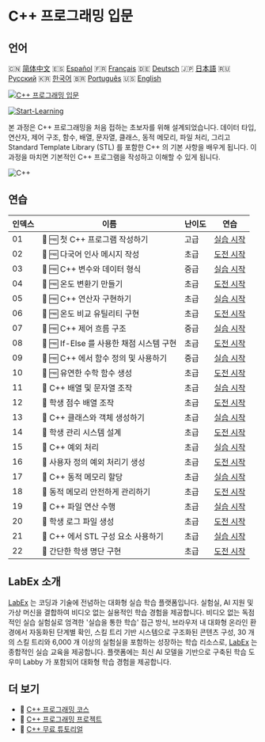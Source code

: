 # C++ 프로그래밍 입문

## 언어

🇨🇳 [简体中文](README_zh.md) 🇪🇸 [Español](README_es.md) 🇫🇷 [Français](README_fr.md) 🇩🇪 [Deutsch](README_de.md) 🇯🇵 [日本語](README_ja.md) 🇷🇺 [Русский](README_ru.md) 🇰🇷 [한국어](README_ko.md) 🇧🇷 [Português](README_pt.md) 🇺🇸 [English](README.md) 

[![C++ 프로그래밍 입문](https://cover-creator.labex.io/cpp-programming-for-beginners.png?lang=ko)](https://labex.io/ko/courses/cpp-programming-for-beginners)

[![Start-Learning](https://img.shields.io/badge/Start-Learning-whitesmoke?style=for-the-badge)](https://labex.io/ko/courses/cpp-programming-for-beginners)

본 과정은 C++ 프로그래밍을 처음 접하는 초보자를 위해 설계되었습니다. 데이터 타입, 연산자, 제어 구조, 함수, 배열, 문자열, 클래스, 동적 메모리, 파일 처리, 그리고 Standard Template Library (STL) 를 포함한 C++ 의 기본 사항을 배우게 됩니다. 이 과정을 마치면 기본적인 C++ 프로그램을 작성하고 이해할 수 있게 됩니다.

![C++](https://img.shields.io/badge/C++-whitesmoke?style=for-the-badge&logo=c++)


## 연습

|   인덱스 | 이름                                     | 난이도   | 연습                                                                                                                                                  |
|----------|------------------------------------------|----------|-------------------------------------------------------------------------------------------------------------------------------------------------------|
|       01 | 🧩 🆓 첫 C++ 프로그램 작성하기           | 고급     | <a target='_blank' href='https://labex.io/ko/labs/cpp-write-your-first-c-program-446069?course=cpp-programming-for-beginners'>실습 시작</a>           |
|       02 | 🎯 🆓 다국어 인사 메시지 작성            | 초급     | <a target='_blank' href='https://labex.io/ko/labs/cpp-craft-multilingual-greeting-messages-446094?course=cpp-programming-for-beginners'>도전 시작</a> |
|       03 | 🧩 🆓 C++ 변수와 데이터 형식             | 중급     | <a target='_blank' href='https://labex.io/ko/labs/cpp-variables-and-data-types-in-c-446078?course=cpp-programming-for-beginners'>실습 시작</a>        |
|       04 | 🎯 🆓 온도 변환기 만들기                 | 초급     | <a target='_blank' href='https://labex.io/ko/labs/c-create-a-temperature-converter-446144?course=cpp-programming-for-beginners'>도전 시작</a>         |
|       05 | 🧩 🆓 C++ 연산자 구현하기                | 초급     | <a target='_blank' href='https://labex.io/ko/labs/cpp-implement-c-operators-446084?course=cpp-programming-for-beginners'>실습 시작</a>                |
|       06 | 🎯 🆓 온도 비교 유틸리티 구현            | 초급     | <a target='_blank' href='https://labex.io/ko/labs/implement-temperature-comparison-utility-446145?course=cpp-programming-for-beginners'>도전 시작</a> |
|       07 | 🧩 🆓 C++ 제어 흐름 구조                 | 중급     | <a target='_blank' href='https://labex.io/ko/labs/cpp-control-flow-structures-in-c-446083?course=cpp-programming-for-beginners'>실습 시작</a>         |
|       08 | 🎯 🆓 If-Else 를 사용한 채점 시스템 구현 | 초급     | <a target='_blank' href='https://labex.io/ko/labs/c-implement-grading-system-with-if-else-446149?course=cpp-programming-for-beginners'>도전 시작</a>  |
|       09 | 🧩 🆓 C++ 에서 함수 정의 및 사용하기     | 중급     | <a target='_blank' href='https://labex.io/ko/labs/cpp-define-and-use-functions-in-c-446080?course=cpp-programming-for-beginners'>실습 시작</a>        |
|       10 | 🎯 🆓 유연한 수학 함수 생성              | 초급     | <a target='_blank' href='https://labex.io/ko/labs/c-create-flexible-math-functions-446161?course=cpp-programming-for-beginners'>도전 시작</a>         |
|       11 | 🧩  C++ 배열 및 문자열 조작              | 초급     | <a target='_blank' href='https://labex.io/ko/labs/cpp-manipulate-arrays-and-strings-in-c-446085?course=cpp-programming-for-beginners'>실습 시작</a>   |
|       12 | 🎯  학생 점수 배열 조작                  | 초급     | <a target='_blank' href='https://labex.io/ko/labs/c-manipulate-student-scores-array-446194?course=cpp-programming-for-beginners'>도전 시작</a>        |
|       13 | 🧩  C++ 클래스와 객체 생성하기           | 초급     | <a target='_blank' href='https://labex.io/ko/labs/cpp-create-classes-and-objects-in-c-446079?course=cpp-programming-for-beginners'>실습 시작</a>      |
|       14 | 🎯  학생 관리 시스템 설계                | 초급     | <a target='_blank' href='https://labex.io/ko/labs/cpp-design-a-student-management-system-446288?course=cpp-programming-for-beginners'>도전 시작</a>   |
|       15 | 🧩  C++ 예외 처리                        | 초급     | <a target='_blank' href='https://labex.io/ko/labs/cpp-handle-exceptions-in-c-446082?course=cpp-programming-for-beginners'>실습 시작</a>               |
|       16 | 🎯  사용자 정의 예외 처리기 생성         | 초급     | <a target='_blank' href='https://labex.io/ko/labs/cpp-create-a-custom-exception-handler-446292?course=cpp-programming-for-beginners'>도전 시작</a>    |
|       17 | 🧩  C++ 동적 메모리 할당                 | 초급     | <a target='_blank' href='https://labex.io/ko/labs/cpp-dynamic-memory-allocation-in-c-446081?course=cpp-programming-for-beginners'>실습 시작</a>       |
|       18 | 🎯  동적 메모리 안전하게 관리하기        | 초급     | <a target='_blank' href='https://labex.io/ko/labs/cpp-manage-dynamic-memory-safely-446299?course=cpp-programming-for-beginners'>도전 시작</a>         |
|       19 | 🧩  C++ 파일 연산 수행                   | 초급     | <a target='_blank' href='https://labex.io/ko/labs/cpp-perform-file-operations-in-c-446086?course=cpp-programming-for-beginners'>실습 시작</a>         |
|       20 | 🎯  학생 로그 파일 생성                  | 초급     | <a target='_blank' href='https://labex.io/ko/labs/cpp-create-a-student-log-file-446297?course=cpp-programming-for-beginners'>도전 시작</a>            |
|       21 | 🧩  C++ 에서 STL 구성 요소 사용하기      | 초급     | <a target='_blank' href='https://labex.io/ko/labs/cpp-use-stl-components-in-c-446087?course=cpp-programming-for-beginners'>실습 시작</a>              |
|       22 | 🎯  간단한 학생 명단 구현                | 초급     | <a target='_blank' href='https://labex.io/ko/labs/cpp-implement-a-simple-student-roster-446298?course=cpp-programming-for-beginners'>도전 시작</a>    |

## LabEx 소개

[LabEx](https://labex.io) 는 코딩과 기술에 전념하는 대화형 실습 학습 플랫폼입니다. 실험실, AI 지원 및 가상 머신을 결합하여 비디오 없는 실용적인 학습 경험을 제공합니다. 비디오 없는 독점적인 실습 실험실로 엄격한 '실습을 통한 학습' 접근 방식, 브라우저 내 대화형 온라인 환경에서 자동화된 단계별 확인, 스킬 트리 기반 시스템으로 구조화된 콘텐츠 구성, 30 개의 스킬 트리와 6,000 개 이상의 실험실을 포함하는 성장하는 학습 리소스로, [LabEx](https://labex.io) 는 종합적인 실습 교육을 제공합니다. 플랫폼에는 최신 AI 모델을 기반으로 구축된 학습 도우미 Labby 가 포함되어 대화형 학습 경험을 제공합니다.

## 더 보기

- 🔗 [C++ 프로그래밍 코스](https://github.com/labex-labs/awesome-programming-courses)
- 🔗 [C++ 프로그래밍 프로젝트](https://github.com/labex-labs/awesome-programming-projects)
- 🔗 [C++ 무료 튜토리얼](https://github.com/labex-labs/cpp-free-tutorials)

